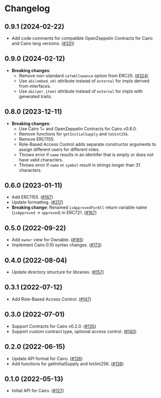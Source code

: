 # Changelog

## 0.9.1 (2024-02-22)

- Add code comments for compatible OpenZeppelin Contracts for Cairo and Cairo lang versions. ([#331](https://github.com/OpenZeppelin/contracts-wizard/pull/331))

## 0.9.0 (2024-02-12)

- **Breaking changes**:
  - Remove non-standard `safeAllowance` option from ERC20. ([#324](https://github.com/OpenZeppelin/contracts-wizard/pull/324))
  - Use `abi(embed_v0)` attribute instead of `external` for impls derived from interfaces.
  - Use `abi(per_item)` attribute instead of `external` for impls with generated traits.

## 0.8.0 (2023-12-11)

- **Breaking changes**:
  - Use Cairo 1+ and OpenZeppelin Contracts for Cairo v0.8.0.
  - Remove functions for `getInitialSupply` and `toUint256`.
  - Remove ERC1155.
  - Role-Based Access Control adds separate constructor arguments to assign different users for different roles.
  - Throws error if `name` results in an identifer that is empty or does not have valid characters.
  - Throws error if `name` or `symbol` result in strings longer than 31 characters.

## 0.6.0 (2023-01-11)

- Add ERC1155. ([#167](https://github.com/OpenZeppelin/contracts-wizard/pull/167))
- Update formatting. ([#217](https://github.com/OpenZeppelin/contracts-wizard/pull/217))
- **Breaking change**: Renamed `isApprovedForAll` return variable name (`isApproved` -> `approved`) in ERC721. ([#167](https://github.com/OpenZeppelin/contracts-wizard/pull/167))

## 0.5.0 (2022-09-22)

- Add `owner` view for Ownable. ([#165](https://github.com/OpenZeppelin/contracts-wizard/issues/165))
- Implement Cairo 0.10 syntax changes. ([#173](https://github.com/OpenZeppelin/contracts-wizard/issues/173))

## 0.4.0 (2022-08-04)

- Update directory structure for libraries. ([#157](https://github.com/OpenZeppelin/contracts-wizard/pull/157))

## 0.3.1 (2022-07-12)

- Add Role-Based Access Control. ([#147](https://github.com/OpenZeppelin/contracts-wizard/pull/147))

## 0.3.0 (2022-07-01)

- Support Contracts for Cairo v0.2.0. ([#135](https://github.com/OpenZeppelin/contracts-wizard/pull/135))
- Support custom contract type, optional access control. ([#140](https://github.com/OpenZeppelin/contracts-wizard/pull/140))

## 0.2.0 (2022-06-15)

- Update API format for Cairo. ([#136](https://github.com/OpenZeppelin/contracts-wizard/pull/136))
- Add functions for getInitialSupply and toUint256. ([#138](https://github.com/OpenZeppelin/contracts-wizard/pull/138))

## 0.1.0 (2022-05-13)

- Initial API for Cairo. ([#127](https://github.com/OpenZeppelin/contracts-wizard/pull/127))

